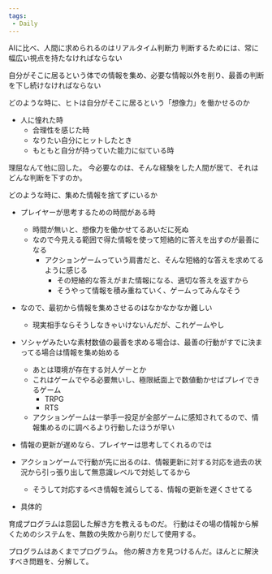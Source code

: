 ```yaml
---
tags:
 - Daily
---
```


AIに比べ、人間に求められるのはリアルタイム判断力
判断するためには、常に幅広い視点を持たなければならない




自分がそこに居るという体での情報を集め、必要な情報以外を削り、最善の判断を下し続けなければならない

どのような時に、ヒトは自分がそこに居るという「想像力」を働かせるのか
- 人に憧れた時
	- 合理性を感じた時
	- なりたい自分にヒットしたとき
	- もともと自分が持っていた能力に似ている時

理屈なんて他に回した。
今必要なのは、そんな経験をした人間が居て、それはどんな判断を下すのか。

どのような時に、集めた情報を捨てずにいるか
- プレイヤーが思考するための時間がある時
	- 時間が無いと、想像力を働かせてるあいだに死ぬ
	- なので今見える範囲で得た情報を使って短絡的に答えを出すのが最善になる
		- アクションゲームっていう肩書だと、そんな短絡的な答えを求めてるように感じる
			- その短絡的な答えがまた情報になる、適切な答えを返すから
			- そうやって情報を積み重ねていく、ゲームってみんなそう
- なので、最初から情報を集めさせるのはなかなかなか難しい
	- 現実相手ならそうしなきゃいけないんだが、これゲームやし
- ソシャゲみたいな素材数値の最善を求める場合は、最善の行動がすでに決まってる場合は情報を集め始める
	- あとは環境が存在する対人ゲーとか
	- これはゲームでやる必要無いし、極限紙面上で数値動かせばプレイできるゲーム
		- TRPG
		- RTS
	- アクションゲームは一挙手一投足が全部ゲームに感知されてるので、情報集めるのに調べるより行動したほうが早い

- 情報の更新が遅めなら、プレイヤーは思考してくれるのでは
- アクションゲームで行動が先に出るのは、情報更新に対する対応を過去の状況から引っ張り出して無意識レベルで対処してるから
	- そうして対応するべき情報を減らしてる、情報の更新を遅くさせてる

- 具体的


育成プログラムは意図した解き方を教えるものだ。
行動はその場の情報から解くためのシステムを、無数の失敗から削りだして使用する。

プログラムはあくまでプログラム。
他の解き方を見つけるんだ。ほんとに解決すべき問題を、分解して。


